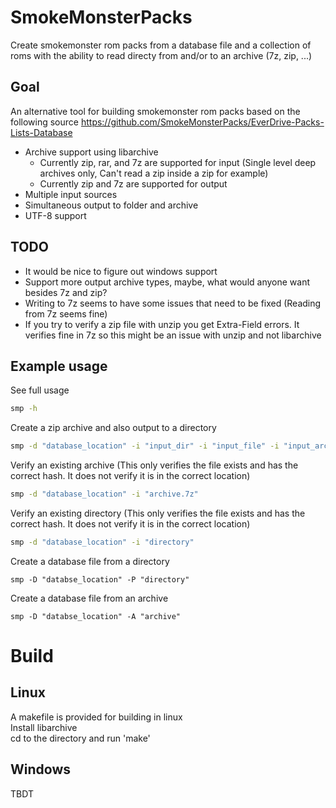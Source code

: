 # SmokeMonsterPacks
Create smokemonster rom packs from a database file and a collection of roms with the ability to read directy from and/or to an archive (7z, zip, ...)

## Goal
An alternative tool for building smokemonster rom packs based on the following source
https://github.com/SmokeMonsterPacks/EverDrive-Packs-Lists-Database

+ Archive support using libarchive
  + Currently zip, rar, and 7z are supported for input (Single level deep archives only, Can't read a zip inside a zip for example)
  + Currently zip and 7z are supported for output
+ Multiple input sources
+ Simultaneous output to folder and archive
+ UTF-8 support

## TODO
* It would be nice to figure out windows support
* Support more output archive types, maybe, what would anyone want besides 7z and zip?
* Writing to 7z seems to have some issues that need to be fixed (Reading from 7z seems fine)
* If you try to verify a zip file with unzip you get Extra-Field errors.  It verifies fine in 7z so this might be an issue with unzip and not libarchive

## Example usage

See full usage
```Bash
smp -h
```

Create a zip archive and also output to a directory
```Bash
smp -d "database_location" -i "input_dir" -i "input_file" -i "input_archive" -o "output_dir" -a "output_archive.zip"
```

Verify an existing archive (This only verifies the file exists and has the correct hash.  It does not verify it is in the correct location)
```Bash
smp -d "database_location" -i "archive.7z"
```
Verify an existing directory (This only verifies the file exists and has the correct hash.  It does not verify it is in the correct location)
```Bash
smp -d "database_location" -i "directory"
```

Create a database file from a directory
```
smp -D "databse_location" -P "directory"
```

Create a database file from an archive
```
smp -D "databse_location" -A "archive"
```

# Build

## Linux
A makefile is provided for building in linux  
Install libarchive  
cd to the directory and run 'make'  

## Windows
TBDT
